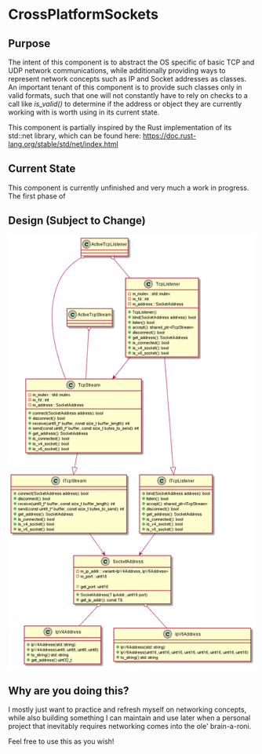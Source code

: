 # CrossPlatformSockets
## Purpose
The intent of this component is to abstract the OS specific of basic TCP and UDP network communications, while additionally providing ways to represent network concepts such as IP and Socket addresses as classes. An important tenant of this component is to provide such classes only in valid formats, such that one will not constantly have to rely on checks to a call like *is_valid()* to determine if the address or object they are currently working with is worth using in its current state. 

This component is partially inspired by the Rust implementation of its std::net library, which can be found here: https://doc.rust-lang.org/stable/std/net/index.html

## Current State
This component is currently unfinished and very much a work in progress. The first phase of 

## Design (Subject to Change)
![Congrats, you found the secret text!](https://github.com/lsoldano93/CrossPlatformSockets/blob/trunk/doc/ClassDiagram.png?raw=true)

## Why are you doing this?
I mostly just want to practice and refresh myself on networking concepts, while also building something I can maintain and use later when a personal project that inevitably requires networking comes into the ole' brain-a-roni.

Feel free to use this as you wish!
